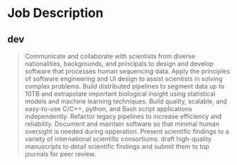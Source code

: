 # Job Description



## dev

>  Communicate and collaborate with scientists from diverse nationalities, backgrounds, and principals to design and develop software that processes human sequencing data. Apply the principles of software engineering and UI design to assist scientists in solving complex problems. Build distributed pipelines to segment data up to 10TB and extrapolate important biological insight using statistical models and machine learning techniques. Build quality, scalable, and easy-to-use C/C++, python, and Bash script applications independently. Refactor legacy pipelines to increase efficiency and reliability. Document and maintain software so that minimal human oversight is needed during opperation. Present scientific findings to a variety of international scientific consortiums. draft high-quality manuscripts to detail scientific findings and submit them to top journals for peer review.
